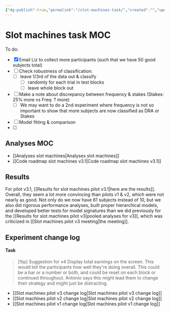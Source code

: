```yaml
---
{"dg-publish":true,"permalink":"/slot-machines-task/","created":"","updated":""}
---
```



# Slot machines task MOC

To do:
- [x] Email Liz to collect more participants (such that we have 50 good subjects total)
- [ ] Check robustness of classification:
	- [ ] leave 1/3rd of the data out & classify
		- [ ] randomly for each trial in test blocks
		- [ ] leave whole block out
- [ ] Make a note about discrepancy between frequency & stakes (Stakes: 25% more vs Freq: ? more)
	- [ ] We may want to do a 2nd experiment where frequency is not so important to show that more subjects are now classified as DRA or Stakes

- [ ] Model fitting & comparison
- [ ] 

## Analyses MOC

- [[Analyses slot machines\|Analyses slot machines]]
- [[Code roadmap slot machines v3.1\|Code roadmap slot machines v3.1]]

## Results

For pilot v3.1, [[Results for slot machines pilot v3.1\|here are the results]]. Overall, they seem a lot more convincing than pilots v1 & v2, which were not nearly as good. Not only do we now have 61 subjects instead of 10, but we also did rigorous performance analyses, built proper hierarchical models, and developed better tests for model signatures than we did previously for the [[Results for slot machines pilot v3\|pooled analyses for v3]], which was criticized in [[Slot machines pilot v3 meeting\|the meeting]]. 

## Experiment change log

#### Task

> [!tip] Suggestion for v4
> Display total earnings on the screen. This would tell the participants how well they're doing overall. This could be a bar or a number or both, and could be reset on each block or continued throughout.
> Antonio says this might lead them to change their strategy and might just be distracting.

- [[Slot machines pilot v3 change log\|Slot machines pilot v3 change log]]
- [[Slot machines pilot v2 change log\|Slot machines pilot v2 change log]]
- [[Slot machines pilot v1 change log\|Slot machines pilot v1 change log]]
